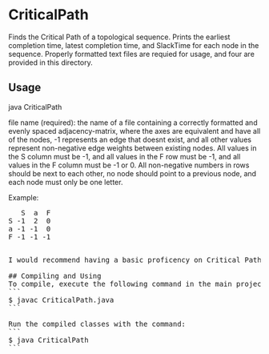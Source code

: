 # CriticalPath
Finds the Critical Path of a topological sequence. Prints the earliest completion time, latest completion time, and SlackTime for each node in the sequence. Properly formatted text files are requied for usage, and four are provided in this directory.

## Usage
java CriticalPath <file name>

file name (required): the name of a file containing a correctly formatted and evenly spaced
adjacency-matrix, where the axes are equivalent and have all of the nodes, -1 represents
an edge that doesnt exist, and all other values represent non-negative edge weights between
existing nodes. All values in the S column must be -1, and all values in the F row must be
-1, and all values in the F column must be -1 or 0. All non-negative numbers in rows should
be next to each other, no node should point to a previous node,
and each node must only be one letter.

Example:
<pre>
   S  a  F
S -1  2  0
a -1 -1  0
F -1 -1 -1
<pre>
  
I would recommend having a basic proficency on Critical Paths and Directed Acylic Graphs before using this program.

## Compiling and Using
To compile, execute the following command in the main project directory:
```
$ javac CriticalPath.java
```

Run the compiled classes with the command:
```
$ java CriticalPath
```
